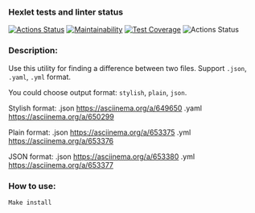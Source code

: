 ### Hexlet tests and linter status

[![Actions Status](https://github.com/katerinavolkova2609/frontend-project-46/actions/workflows/hexlet-check.yml/badge.svg)](https://github.com/katerinavolkova2609/frontend-project-46/actions)  [![Maintainability](https://api.codeclimate.com/v1/badges/a26dd422771e18af1094/maintainability)](https://codeclimate.com/github/katerinavolkova2609/frontend-project-46/maintainability)  [![Test Coverage](https://api.codeclimate.com/v1/badges/a26dd422771e18af1094/test_coverage)](https://codeclimate.com/github/katerinavolkova2609/frontend-project-46/test_coverage)  ![Actions Status](https://github.com/katerinavolkova2609/frontend-project-46/actions/workflows/nodejs.yml/badge.svg)

### Description:

Use this utility for finding a difference between two files.
Support `.json`, `.yaml`, `.yml` format.

You could choose output format: `stylish`, `plain`, `json`.


Stylish format:
.json https://asciinema.org/a/649650
.yaml https://asciinema.org/a/650299 

Plain format:
.json https://asciinema.org/a/653375 
.yml  https://asciinema.org/a/653376


JSON format:
.json https://asciinema.org/a/653380
.yml  https://asciinema.org/a/653377


### How to use:
`Make install`
